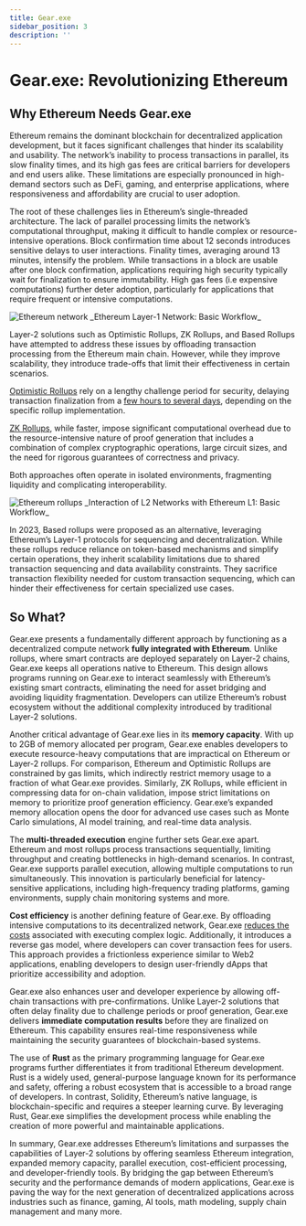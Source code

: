 ```yaml
---
title: Gear.exe
sidebar_position: 3
description: ''
---
```


# Gear.exe: Revolutionizing Ethereum

## Why Ethereum Needs Gear.exe

Ethereum remains the dominant blockchain for decentralized application development, but it faces significant challenges
that hinder its scalability and usability. The network’s inability to process transactions in parallel, its slow
finality times, and its high gas fees are critical barriers for developers and end users alike. These limitations are
especially pronounced in high-demand sectors such as DeFi, gaming, and enterprise applications, where responsiveness and
affordability are crucial to user adoption.

The root of these challenges lies in Ethereum’s single-threaded architecture. The lack of parallel processing limits the
network’s computational throughput, making it difficult to handle complex or resource-intensive operations. Block
confirmation time about 12 seconds introduces sensitive delays to user interactions. Finality times, averaging around 13
minutes, intensify the problem. While transactions in a block are usable after one block confirmation, applications
requiring high security typically wait for finalization to ensure immutability. High gas fees (i.e expensive
computations) further deter adoption, particularly for applications that require frequent or intensive computations.

<img src="/gear-exe/whitepaper/img/eth-net.jpg"  alt="Ethereum network"/>
_Ethereum Layer-1 Network: Basic Workflow_

Layer-2 solutions such as Optimistic Rollups, ZK Rollups, and Based Rollups have attempted to address these issues by
offloading transaction processing from the Ethereum main chain. However, while they improve scalability, they introduce
trade-offs that limit their effectiveness in certain scenarios.

[Optimistic Rollups](/docs/glossary.md#optimistic-rollups) rely on a lengthy challenge period for security, delaying
transaction finalization from
a [few hours to several days](https://ethereum.org/en/developers/docs/scaling/optimistic-rollups/#l1-l2-interoperability),
depending on the specific rollup implementation.

[ZK Rollups](/docs/glossary.md#zk-rollups-zero-knowledge-rollups), while faster, impose significant computational
overhead due to the resource-intensive nature of proof generation that includes a combination of complex cryptographic
operations, large circuit sizes, and the need for rigorous guarantees of correctness and privacy.

Both approaches often operate in isolated environments, fragmenting liquidity and complicating interoperability.

<img src="/gear-exe/whitepaper/img/eth-rollups.jpg"  alt="Ethereum rollups"/>
_Interaction of L2 Networks with Ethereum L1: Basic Workflow_

In 2023, Based rollups were proposed as an alternative, leveraging Ethereum’s Layer-1 protocols for sequencing and
decentralization. While these rollups reduce reliance on token-based mechanisms and simplify certain operations, they
inherit scalability limitations due to shared transaction sequencing and data availability constraints. They sacrifice
transaction flexibility needed for custom transaction sequencing, which can hinder their effectiveness for certain
specialized use cases.

## So What?

Gear.exe presents a fundamentally different approach by functioning as a decentralized compute network **fully
integrated with Ethereum**. Unlike rollups, where smart contracts are deployed separately on Layer-2 chains, Gear.exe
keeps all operations native to Ethereum. This design allows programs running on Gear.exe to interact seamlessly with
Ethereum’s existing smart contracts, eliminating the need for asset bridging and avoiding liquidity fragmentation.
Developers can utilize Ethereum’s robust ecosystem without the additional complexity introduced by traditional Layer-2
solutions.

Another critical advantage of Gear.exe lies in its **memory capacity**. With up to 2GB of memory allocated per program,
Gear.exe enables developers to execute resource-heavy computations that are impractical on Ethereum or Layer-2 rollups.
For comparison, Ethereum and Optimistic Rollups are constrained by gas limits, which indirectly restrict memory usage to
a fraction of what Gear.exe provides. Similarly, ZK Rollups, while efficient in compressing data for on-chain
validation, impose strict limitations on memory to prioritize proof generation efficiency. Gear.exe’s expanded memory
allocation opens the door for advanced use cases such as Monte Carlo simulations, AI model training, and real-time data
analysis.

The **multi-threaded execution** engine further sets Gear.exe apart.
Ethereum and most rollups process transactions
sequentially, limiting throughput and creating bottlenecks in high-demand scenarios.
In contrast, Gear.exe supports parallel execution, allowing multiple computations to run simultaneously.
This innovation is particularly beneficial for latency-sensitive applications,
including high-frequency trading platforms, gaming environments, supply chain monitoring systems and more.

**Cost efficiency** is another defining feature of Gear.exe. By offloading intensive computations to its decentralized
network, Gear.exe [reduces the costs](https://github.com/gear-foundation/arkanoid/tree/master) associated with executing
complex logic. Additionally, it introduces a reverse gas model, where developers can cover transaction fees for users.
This approach provides a frictionless experience similar to Web2 applications, enabling developers to design
user-friendly dApps that prioritize accessibility and adoption.

Gear.exe also enhances user and developer experience by allowing off-chain transactions with pre-confirmations. Unlike
Layer-2 solutions that often delay finality due to challenge periods or proof generation, Gear.exe delivers **immediate
computation results** before they are finalized on Ethereum. This capability ensures real-time responsiveness while
maintaining the security guarantees of blockchain-based systems.

The use of **Rust** as the primary programming language for Gear.exe programs further differentiates it from traditional
Ethereum development. Rust is a widely used, general-purpose language known for its performance and safety, offering a
robust ecosystem that is accessible to a broad range of developers. In contrast, Solidity, Ethereum’s native language,
is blockchain-specific and requires a steeper learning curve. By leveraging Rust, Gear.exe simplifies the development
process while enabling the creation of more powerful and maintainable applications.

In summary, Gear.exe addresses Ethereum’s limitations and surpasses the capabilities of Layer-2 solutions by offering
seamless Ethereum integration, expanded memory capacity, parallel execution, cost-efficient processing, and
developer-friendly tools. By bridging the gap between Ethereum’s security and the performance demands of modern
applications, Gear.exe is paving the way for the next generation of decentralized applications across industries such as
finance, gaming, AI tools, math modeling, supply chain management and many more.
